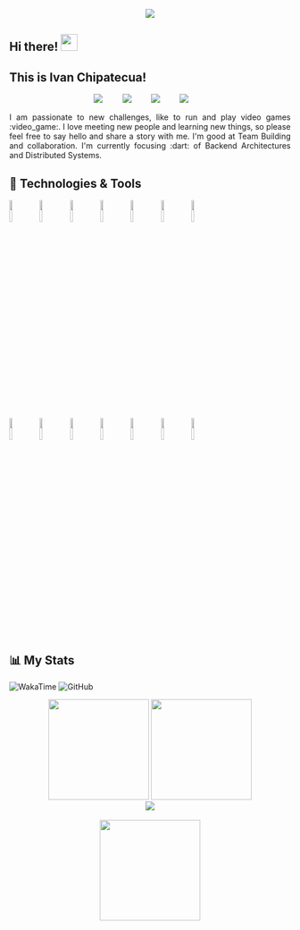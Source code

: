 <p align="center"><img src="https://i.imgur.com/A6bWGFl.gif"/></p>

## Hi there! <img src="https://raw.githubusercontent.com/MartinHeinz/MartinHeinz/master/wave.gif" width="30px">
## This is Ivan Chipatecua!

<p align='center'>
    <a href="https://www.linkedin.com/in/ivan-chipatecua/"><img src="https://img.shields.io/badge/linkedin-%230077B5.svg?&style=for-the-badge&logo=linkedin&logoColor=white" /></a>&nbsp;&nbsp;&nbsp;&nbsp;&nbsp;&nbsp;&nbsp;&nbsp;
    <a href="mailto:ivanchipatecua@gmail.com?subject=Hola%20Ivan"><img src="https://img.shields.io/badge/gmail-%23D14836.svg?&style=for-the-badge&logo=gmail&logoColor=white" /></a>&nbsp;&nbsp;&nbsp;&nbsp;&nbsp;&nbsp;&nbsp;&nbsp;
    <a href="https://twitter.com/ivanchipatecua"><img src="https://img.shields.io/badge/twitter-%231DA1F2.svg?&style=for-the-badge&logo=twitter&logoColor=white" /></a>&nbsp;&nbsp;&nbsp;&nbsp;&nbsp;&nbsp;&nbsp;&nbsp;
    <a href="https://platzi.com/p/IVANCHIPATECUA/"><img src="https://img.shields.io/static/v1?style=for-the-badge&message=Master&color=222222&logo=Platzi&logoColor=98CA3F&label=" /></a>&nbsp;&nbsp;&nbsp;&nbsp;&nbsp;&nbsp;&nbsp;&nbsp;
</p>

<p align='justify'>
I am passionate to new challenges, like to run and play video games :video_game:. I love meeting new people and learning new things,
so please feel free to say hello and share a story with me. I'm good at Team Building and collaboration.
I'm currently focusing :dart: of Backend Architectures and Distributed Systems.
</p>

<h2 align="justify">🔧 Technologies & Tools</h2>

<p>
    <img width="10%" src="https://www.vectorlogo.zone/logos/java/java-ar21.svg">
    <img width="10%" src="https://www.vectorlogo.zone/logos/golang/golang-ar21.svg">
    <img width="10%" src="https://www.vectorlogo.zone/logos/python/python-ar21.svg">
    <img width="10%" src="https://www.vectorlogo.zone/logos/javascript/javascript-ar21.svg">
    <img width="10%" src="https://www.vectorlogo.zone/logos/springio/springio-ar21.svg">
    <img width="10%" src="https://www.vectorlogo.zone/logos/djangoproject/djangoproject-ar21.svg">
    <img width="10%" src="https://www.vectorlogo.zone/logos/nodejs/nodejs-ar21.svg">
    <br />
    <img width="10%" src="https://www.vectorlogo.zone/logos/postgresql/postgresql-ar21.svg">
    <img width="10%" src="https://www.vectorlogo.zone/logos/mysql/mysql-ar21.svg">
    <img width="10%" src="https://www.vectorlogo.zone/logos/mongodb/mongodb-ar21.svg">
    <img width="10%" src="https://www.vectorlogo.zone/logos/git-scm/git-scm-ar21.svg">
    <img width="10%" src="https://www.vectorlogo.zone/logos/docker/docker-ar21.svg">
    <img width="10%" src="https://www.vectorlogo.zone/logos/amazon_aws/amazon_aws-ar21.svg">
    <img width="10%" src="https://www.vectorlogo.zone/logos/google_cloud/google_cloud-ar21.svg">
</p>

<h2 align="justify">📊 My Stats</h2>

![WakaTime](https://img.shields.io/static/v1?style=for-the-badge&message=WakaTime&color=000000&logo=WakaTime&logoColor=FFFFFF&label=)
![GitHub](https://img.shields.io/static/v1?style=for-the-badge&message=GitHub&color=181717&logo=GitHub&logoColor=FFFFFF&label=)


<div align="center">
    <img height="180em" src="https://github-readme-stats.vercel.app/api?username=ivchip&show_icons=true&theme=synthwave">
    <img height="180em" src="https://github-readme-stats-eight-theta.vercel.app/api/top-langs/?username=ivchip&layout=compact&langs_count=8&theme=synthwave"/>
</div>

<div align="center">
    <a href="https://github.com/ivchip/github-readme-stats">
        <img align="center" src="https://github-readme-stats.vercel.app/api/wakatime?username=ivchip&theme=synthwave&show_icons=true&layout=compact&range=last_7_days&custom_title=Wakatime Stats - Last 7 days" />
    </a>
</div>

<br />

<div align="center">
    <img height="180em" src="https://github-readme-streak-stats.herokuapp.com/?user=ivchip&theme=black-ice&fire=6600AF&currStreakNum=6600AF&ring=6600AF&currStreakLabel=6600AF">
</div>
